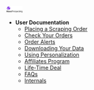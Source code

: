 <img src="./assets/logo.svg" alt="image" width="42px" height="auto" />

- **User Documentation**
  - [Placing a Scraping Order](./docs/basic-users/1-placing-a-scraping-order.md)
  - [Check Your Orders](./docs/basic-users/2-check-your-orders.md)
  - [Order Alerts](./docs/basic-users/3-order-alerts.md)
  - [Downloading Your Data](./docs/basic-users/4-downloading-your-data.md)
  - [Using Personalization](./docs/basic-users/5-using-personalization.md)
  - [Affiliates Program](./docs/basic-users/6-affiliates-program.md)
  - [Life-Time Deal](./docs/basic-users/7-ltd.md)
  - [FAQs](./docs/basic-users/8-faqs.md)
  - [Internals](./docs/basic-users/9-internals.md)